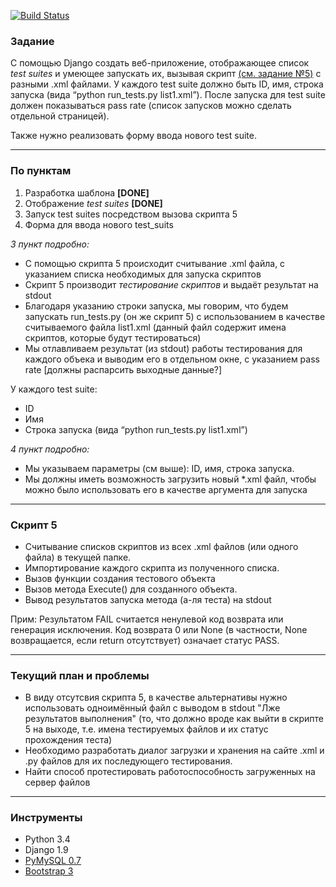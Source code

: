 [![Build Status](https://travis-ci.org/PetrovKP/test-suites.svg?branch=master)](https://travis-ci.org/PetrovKP/test-suites)

### Задание
С помощью Django создать веб-приложение, отображающее список *test suites* 
и умеющее запускать их, вызывая скрипт [(см. задание №5)](https://docs.google.com/document/d/19t4FpTjurzWBo3JUpCWCyrxyKgtHwtAVL-nV9qza7cM/edit) с разными .xml файлами. У каждого test suite должно быть ID, имя, строка запуска (вида “python run_tests.py list1.xml”). После запуска для test suite должен показываться pass rate (список запусков можно сделать отдельной страницей).

Также нужно реализовать форму ввода нового test suite.

---
### По пунктам

1) Разработка шаблона **[DONE]**
2) Отображение *test suites* **[DONE]**
3) Запуск test suites посредством вызова скрипта 5
4) Форма для ввода нового test_suits



*3 пункт подробно:*
* С помощью скрипта 5 происходит считывание .xml файла, с указанием списка необходимых для запуска скриптов
* Скрипт 5 производит *тестирование скриптов* и выдаёт результат на stdout
* Благодаря указанию строки запуска, мы говорим, что будем запускать run_tests.py (он же скрипт 5) с
использованием в качестве считываемого файла list1.xml (данный файл содержит имена скриптов, которые будут
тестироваться)
* Мы отлавливаем результат (из stdout) работы тестирования для каждого объека и выводим его в отдельном окне,
с указанием pass rate [должны распарсить выходные данные?]


У каждого test suite:
* ID
* Имя
* Строка запуска (вида “python run_tests.py list1.xml”)

*4 пункт подробно:*
* Мы указываем параметры (см выше): ID, имя, строка запуска. 
* Мы должны иметь возможность загрузить новый *.xml файл, чтобы можно было использовать его в качестве
аргумента для запуска

---
### Скрипт 5
* Считывание списков скриптов из всех .xml файлов (или одного файла) в текущей папке.
* Импортирование каждого скрипта из полученного списка.
* Вызов функции создания тестового объекта 
* Вызов метода Execute() для созданного объекта. 
* Вывод результатов запуска метода (а-ля теста) на stdout

Прим: Результатом FAIL считается ненулевой код возврата или генерация исключения. Код возврата 0 или None (в частности, None возвращается, если return отсутствует) означает статус PASS.

---
### Текущий план и проблемы
* В виду отсутсвия скрипта 5, в качестве альтернативы нужно использовать одноимённый файл с выводом в stdout 
"Лже результатов выполнения" (то, что должно вроде как выйти в скрипте 5 на выходе, т.е. имена тестируемых 
файлов и их статус прохождения теста) 
* Необходимо разработать диалог загрузки и хранения на сайте .xml и .py файлов для их последующего тестирования.
* Найти способ протестировать работоспособность загруженных на сервер файлов
---
### Инструменты

* Python  3.4
* Django  1.9
* [PyMySQL 0.7](https://github.com/PyMySQL/PyMySQL/)
* [Bootstrap 3](https://github.com/dyve/django-bootstrap3)

